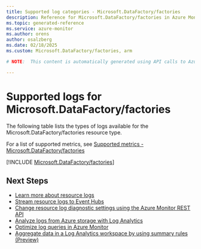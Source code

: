 ```yaml
---
title: Supported log categories - Microsoft.DataFactory/factories
description: Reference for Microsoft.DataFactory/factories in Azure Monitor Logs.
ms.topic: generated-reference
ms.service: azure-monitor
ms.author: orens
author: osalzberg
ms.date: 02/18/2025
ms.custom: Microsoft.DataFactory/factories, arm

# NOTE:  This content is automatically generated using API calls to Azure. Any edits made on these files will be overwritten in the next run of the script. 

---
```





# Supported logs for Microsoft.DataFactory/factories  
The following table lists the types of logs available for the Microsoft.DataFactory/factories resource type.
  
  
  
For a list of supported metrics, see [Supported metrics - Microsoft.DataFactory/factories](../supported-metrics/microsoft-datafactory-factories-metrics.md)  
  

  
[!INCLUDE [Microsoft.DataFactory/factories](~/reusable-content/ce-skilling/azure/includes/azure-monitor/reference/logs/microsoft-datafactory-factories-logs-include.md)]  
  

## Next Steps

* [Learn more about resource logs](/azure/azure-monitor/essentials/platform-logs-overview)
* [Stream resource logs to Event Hubs](/azure/azure-monitor/essentials/resource-logs#send-to-azure-event-hubs)
* [Change resource log diagnostic settings using the Azure Monitor REST API](/rest/api/monitor/diagnosticsettings)
* [Analyze logs from Azure storage with Log Analytics](/azure/azure-monitor/essentials/resource-logs#send-to-log-analytics-workspace)
* [Optimize log queries in Azure Monitor](/azure/azure-monitor/logs/query-optimization)
* [Aggregate data in a Log Analytics workspace by using summary rules (Preview)](/azure/azure-monitor/logs/summary-rules)